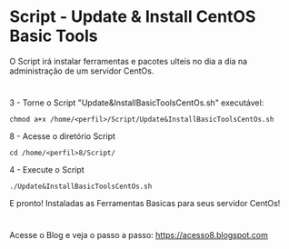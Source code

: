 # Script - Update & Install CentOS Basic Tools  

O Script irá instalar ferramentas e pacotes ulteis no dia a dia na administração de um servidor CentOs. 
#

3 - Torne o Script "Update&InstallBasicToolsCentOs.sh" executável:

    chmod a+x /home/<perfil>/Script/Update&InstallBasicToolsCentOs.sh

8 - Acesse o diretório Script

    cd /home/<perfil>8/Script/

4 - Execute o Script

    ./Update&InstallBasicToolsCentOs.sh
    
E pronto! Instaladas as Ferramentas Basicas para seus servidor CentOs!
#
Acesse o Blog e veja o passo a passo: 
https://acesso8.blogspot.com
